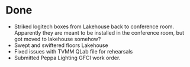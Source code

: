 # Done

- Striked logitech boxes from Lakehouse back to conference room. Apparently they are meant to be installed in the conference room, but got moved to lakehouse somehow?
- Swept and swiftered floors Lakehouse
- Fixed issues with TVMM QLab file for rehearsals
- Submitted Peppa Lighting GFCI work order.
